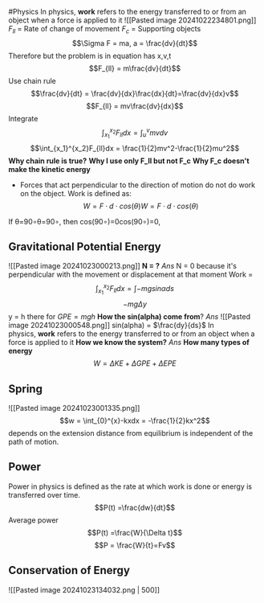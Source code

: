 #Physics 
In physics, **work** refers to the energy transferred to or from an object when a force is applied to it
![[Pasted image 20241022234801.png]]
$F_{ll}$ = Rate of change of movement
$F_{c}$ = Supporting objects
$$\Sigma F = ma, a = \frac{dv}{dt}$$
Therefore but the problem is in equation has x,v,t
$$F_{ll} = m\frac{dv}{dt}$$
Use chain rule
$$\frac{dv}{dt} = \frac{dv}{dx}\frac{dx}{dt}=\frac{dv}{dx}v$$
$$F_{ll} = mv\frac{dv}{dx}$$
Integrate
$$\int_{x_1}^{x_2}F_{ll}dx = \int_{u}^{v}mv dv$$
$$\int_{x_1}^{x_2}F_{ll}dx = \frac{1}{2}mv^2-\frac{1}{2}mu^2$$
**Why chain rule is true?**
**Why I use only F_ll but not F_c**
**Why F_c doesn't make the kinetic energy**
- Forces that act perpendicular to the direction of motion do not do work on the object. Work is defined as:
    $$W=F⋅d⋅cos⁡(θ)W=F⋅d⋅cos(θ)$$
    
If θ=90∘θ=90∘, then cos⁡(90∘)=0cos(90∘)=0,

## Gravitational Potential Energy
![[Pasted image 20241023000213.png]]
**N = ?**
*Ans* N = 0 because it's perpendicular with the movement or displacement at that moment
Work = 
$$\int_{x_1}^{x_2}F_{ll}dx = \int- mgsin\alpha ds$$
$$-mg\Delta y$$
y = h there for $GPE = mgh$
**How the sin(alpha) come from**?
*Ans*
![[Pasted image 20241023000548.png]]
sin(alpha) = $\frac{dy}{ds}$
In physics, **work** refers to the energy transferred to or from an object when a force is applied to it
**How we know the system?**
*Ans*
**How many types of energy**
$$W = \Delta KE + \Delta GPE + \Delta EPE$$
## Spring
![[Pasted image 20241023001335.png]]
$$w = \int_{0}^{x}-kxdx = -\frac{1}{2}kx^2$$
depends on the extension distance from equilibrium is independent of the path of motion.
## Power
Power in physics is defined as the rate at which work is done or energy is transferred over time.
$$P(t) =\frac{dw}{dt}$$
Average power
$$P(t) =\frac{W}{\Delta t}$$
$$P = \frac{W}{t}=Fv$$
## Conservation of Energy

![[Pasted image 20241023134032.png | 500]]